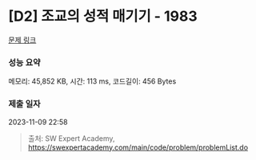 # [D2] 조교의 성적 매기기 - 1983 

[문제 링크](https://swexpertacademy.com/main/code/problem/problemDetail.do?contestProbId=AV5PwGK6AcIDFAUq) 

### 성능 요약

메모리: 45,852 KB, 시간: 113 ms, 코드길이: 456 Bytes

### 제출 일자

2023-11-09 22:58



> 출처: SW Expert Academy, https://swexpertacademy.com/main/code/problem/problemList.do